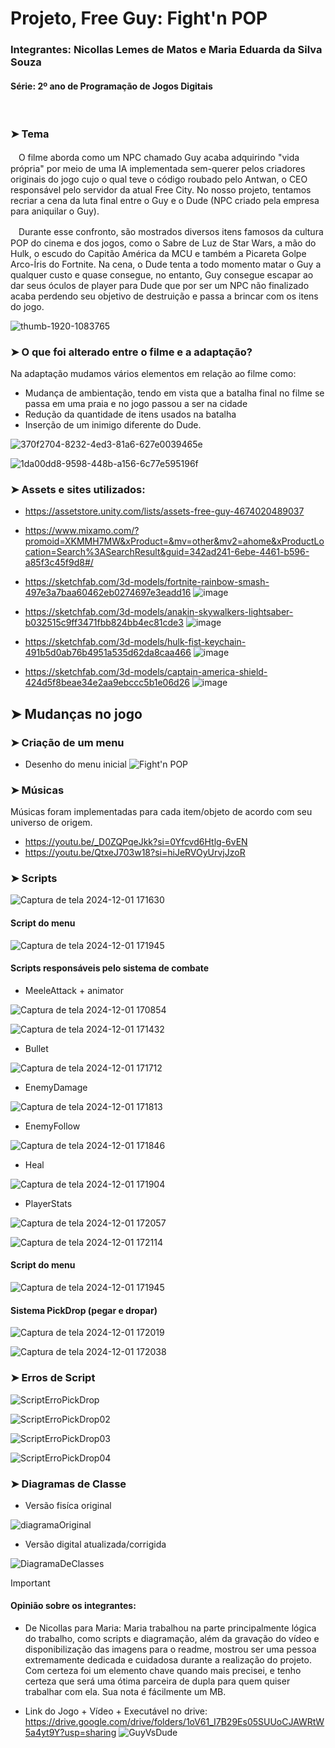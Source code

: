 <h1>Projeto, Free Guy: Fight'n POP</h1>

<h3>Integrantes: Nicollas Lemes de Matos e Maria Eduarda da Silva Souza</h3> 

<h4>Série: 2º ano de Programação de Jogos Digitais</h3>
<br>
<h3>➤ Tema</h3>

ㅤO filme aborda como um NPC chamado Guy acaba adquirindo "vida própria" por meio de uma IA implementada sem-querer pelos criadores originais do jogo cujo o qual teve o código roubado pelo Antwan, o CEO responsável pelo servidor da atual Free City. No nosso projeto, tentamos recriar a cena da luta final entre o Guy e o Dude (NPC criado pela empresa para aniquilar o Guy).

ㅤDurante esse confronto, são mostrados diversos itens famosos da cultura POP do cinema e dos jogos, como o Sabre de Luz de Star Wars, a mão do Hulk, o escudo do Capitão América da MCU e também a Picareta Golpe Arco-Íris do Fortnite.
Na cena, o Dude tenta a todo momento matar o Guy a qualquer custo e quase consegue, no entanto, Guy consegue escapar ao dar seus óculos de player para Dude que por ser um NPC não finalizado acaba perdendo seu objetivo de destruição e passa a brincar com os itens do jogo.

![thumb-1920-1083765](https://github.com/user-attachments/assets/d843ef50-1359-4079-9ccf-ab9dc285248e)

<h3>➤ O que foi alterado entre o filme e a adaptação?</h3>

Na adaptação mudamos vários elementos em relação ao filme como:

- Mudança de ambientação, tendo em vista que a batalha final no filme se passa em uma praia e no jogo passou a ser na cidade<br>
- Redução da quantidade de itens usados na batalha<br>
- Inserção de um inimigo diferente do Dude. 

![370f2704-8232-4ed3-81a6-627e0039465e](https://github.com/user-attachments/assets/4113fcd7-fe90-4ae8-a6dc-a34eb376f8d5)

![1da00dd8-9598-448b-a156-6c77e595196f](https://github.com/user-attachments/assets/186ff5e9-23f0-4a8c-880b-0cd31a83d4ab)

<h3>➤ Assets e sites utilizados:</h3>

- https://assetstore.unity.com/lists/assets-free-guy-4674020489037


- https://www.mixamo.com/?promoid=XKMMH7MW&xProduct=&mv=other&mv2=ahome&xProductLocation=Search%3ASearchResult&guid=342ad241-6ebe-4461-b596-a85f3c45f9d8#/


- https://sketchfab.com/3d-models/fortnite-rainbow-smash-497e3a7baa60462eb0274697e3eadd16
![image](https://github.com/user-attachments/assets/d6c9738e-0a46-4c40-a90f-1d8d42362106)


- https://sketchfab.com/3d-models/anakin-skywalkers-lightsaber-b032515c9ff3471fbb824bb4ec81cde3
![image](https://github.com/user-attachments/assets/920df9ea-5a5a-45d2-a495-1b571b83b785)


- https://sketchfab.com/3d-models/hulk-fist-keychain-491b5d0ab76b4951a535d62da8caa466
![image](https://github.com/user-attachments/assets/104430a8-6082-461c-909d-70f6d9ebfba4)


- https://sketchfab.com/3d-models/captain-america-shield-424d5f8beae34e2aa9ebccc5b1e06d26
![image](https://github.com/user-attachments/assets/89d94574-59bd-4883-a888-6a73d501cf3e)

<h2>➤ Mudanças no jogo </h2>

<h3>➤ Criação de um menu</h3>

- Desenho do menu inicial
  ![Fight'n POP](https://github.com/user-attachments/assets/4ae13cfc-3525-479a-b84b-9e7c1379c1d7)


<h3>➤ Músicas</h3>
<p>Músicas foram implementadas para cada item/objeto de acordo com seu universo de origem.</p>

- https://youtu.be/_D0ZQPqeJkk?si=0Yfcvd6Htlg-6vEN<br>
- https://youtu.be/QtxeJ703w18?si=hiJeRVOyUrvjJzoR

<h3>➤ Scripts</h3>


![Captura de tela 2024-12-01 171630](https://github.com/user-attachments/assets/89827495-8a29-4015-8124-9df7c74496b4)


<h4>Script do menu</h4>

  
![Captura de tela 2024-12-01 171945](https://github.com/user-attachments/assets/51913fb5-6882-46e4-8e2b-5aec19bc0aee)

<h4>Scripts responsáveis pelo sistema de combate</h4>

- MeeleAttack + animator

![Captura de tela 2024-12-01 170854](https://github.com/user-attachments/assets/1eebe036-c493-4950-a5f9-620c58779bca)

![Captura de tela 2024-12-01 171432](https://github.com/user-attachments/assets/4b736c56-a3f1-47fb-9d65-b1a4a6510f53)


- Bullet


![Captura de tela 2024-12-01 171712](https://github.com/user-attachments/assets/d91a8709-1ce8-4922-aaf3-64d569b7c26e)


- EnemyDamage


![Captura de tela 2024-12-01 171813](https://github.com/user-attachments/assets/748d5b2d-3bd9-4d81-adb0-92f2c166bf6e)


- EnemyFollow


![Captura de tela 2024-12-01 171846](https://github.com/user-attachments/assets/2ecadc60-8d30-4414-bb18-ca92639a0926)


- Heal


![Captura de tela 2024-12-01 171904](https://github.com/user-attachments/assets/51b4a186-e9a4-4964-837e-5557d774b9ed)


- PlayerStats

![Captura de tela 2024-12-01 172057](https://github.com/user-attachments/assets/9ea2de2a-cebb-47c2-996a-d8cc320dd20f)

![Captura de tela 2024-12-01 172114](https://github.com/user-attachments/assets/cff7f1bf-736e-42c0-bde6-8be005adea44)



<h4>Script do menu</h4>

![Captura de tela 2024-12-01 171945](https://github.com/user-attachments/assets/bb352e2e-2562-4d2d-a815-1e50132eda0e)


<h4>Sistema PickDrop (pegar e dropar)</h4>

![Captura de tela 2024-12-01 172019](https://github.com/user-attachments/assets/e2c3a73b-c09f-4a02-a59a-c574bff78eae)

![Captura de tela 2024-12-01 172038](https://github.com/user-attachments/assets/f5f2d22e-11ca-405d-bd57-42fd418932d3)


<h3>➤ Erros de Script</h3>

![ScriptErroPickDrop](https://github.com/user-attachments/assets/30afcdbc-1ef6-4838-a3bc-317db3ef6b29)

![ScriptErroPickDrop02](https://github.com/user-attachments/assets/a0281e12-4363-4666-b31e-36bbde8f9e0d)

![ScriptErroPickDrop03](https://github.com/user-attachments/assets/0efa2836-eb8b-469f-b760-e1148dd9dcc2)

![ScriptErroPickDrop04](https://github.com/user-attachments/assets/142bd114-557d-4828-85f7-086ba2028325)


<h3>➤ Diagramas de Classe</h3>

- Versão fisíca original

![diagramaOriginal](https://github.com/user-attachments/assets/31a1c72a-ecc7-4781-b283-7ed3cccc2439)

- Versão digital atualizada/corrigida

![DiagramaDeClasses](https://github.com/user-attachments/assets/fafc9c36-4267-4d65-a6e6-27f300b25dd4)


>[!Important]
> <h4>Opinião sobre os integrantes:</h4>
>
>- De Nicollas para Maria: 
> Maria trabalhou na parte principalmente lógica do trabalho, como scripts e diagramação, além da gravação do vídeo e disponibilização das imagens para o readme,
>  mostrou ser uma pessoa extremamente dedicada e cuidadosa durante a realização do projeto. Com certeza foi um elemento chave quando mais precisei, e tenho certeza que será
>  uma ótima parceira de dupla para quem quiser trabalhar com ela. Sua nota é fácilmente um MB.
>
>
>
>- Link do Jogo + Vídeo + Executável no drive: https://drive.google.com/drive/folders/1oV61_I7B29Es05SUUoCJAWRtW5a4yt9Y?usp=sharing
![GuyVsDude](https://github.com/user-attachments/assets/d7c76677-4464-4155-bfed-4431ef40cd03)
